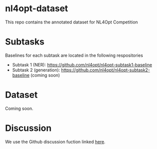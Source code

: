 # nl4opt-dataset
This repo contains the annotated dataset for NL4Opt Competition
# Subtasks
Baselines for each subtask are located in the following respositories
- Subtask 1 (NER): https://github.com/nl4opt/nl4opt-subtask1-baseline
- Subtask 2 (generation): https://github.com/nl4opt/nl4opt-subtask2-baseline (coming soon)

# Dataset
Coming soon.

# Discussion
We use the Github discussion fuction linked [here](https://github.com/nl4opt/nl4opt-competition/discussions).
